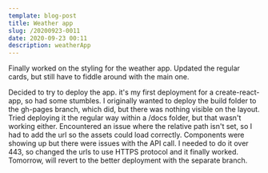 ```yaml
---
template: blog-post
title: Weather app
slug: /20200923-0011
date: 2020-09-23 00:11
description: weatherApp
---
```

Finally worked on the styling for the weather app.  Updated the regular cards, but still have to fiddle around with the main one.  

Decided to try to deploy the app.  it's my first deployment for a create-react-app, so had some stumbles.  I originally wanted to deploy the build folder to the gh-pages branch, which did, but there was nothing visible on the layout.  Tried deploying it the regular way within a /docs folder, but that wasn't working either.  Encountered an issue where the relative path isn't set, so I had to add the url so the assets could load correctly.  Components were showing up but there were issues with the API call.  I needed to do it over 443, so changed the urls to use HTTPS protocol and it finally worked.  Tomorrow, will revert to the better deployment with the separate branch.